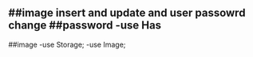 ##image insert and update and user passowrd change 
##password
-use Has
-

##image 
-use Storage;
-use Image;